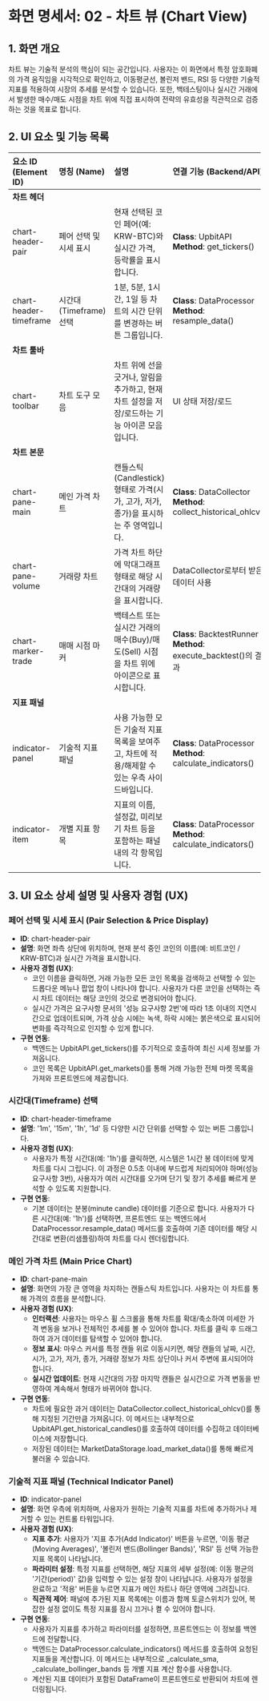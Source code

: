 # **화면 명세서: 02 - 차트 뷰 (Chart View)**

## **1. 화면 개요**

차트 뷰는 기술적 분석의 핵심이 되는 공간입니다. 사용자는 이 화면에서 특정 암호화폐의 가격 움직임을 시각적으로 확인하고, 이동평균선, 볼린저 밴드, RSI 등 다양한 기술적 지표를 적용하여 시장의 추세를 분석할 수 있습니다. 또한, 백테스팅이나 실시간 거래에서 발생한 매수/매도 시점을 차트 위에 직접 표시하여 전략의 유효성을 직관적으로 검증하는 것을 목표로 합니다.

## **2. UI 요소 및 기능 목록**

| 요소 ID (Element ID) | 명칭 (Name) | 설명 | 연결 기능 (Backend/API) | 관련 코드 (Relevant Code) |
| :--- | :--- | :--- | :--- | :--- |
| **차트 헤더** |  |  |  |  |
| chart-header-pair | 페어 선택 및 시세 표시 | 현재 선택된 코인 페어(예: KRW-BTC)와 실시간 가격, 등락률을 표시합니다. | **Class**: UpbitAPI<br>**Method**: get\_tickers() | data\_layer/collectors/upbit\_api.py |
| chart-header-timeframe | 시간대(Timeframe) 선택 | 1분, 5분, 1시간, 1일 등 차트의 시간 단위를 변경하는 버튼 그룹입니다. | **Class**: DataProcessor<br>**Method**: resample\_data() | data\_layer/processors/data\_processor.py |
| **차트 툴바** |  |  |  |  |
| chart-toolbar | 차트 도구 모음 | 차트 위에 선을 긋거나, 알림을 추가하고, 현재 차트 설정을 저장/로드하는 기능 아이콘 모음입니다. | UI 상태 저장/로드 | 프론트엔드 기능 |
| **차트 본문** |  |  |  |  |
| chart-pane-main | 메인 가격 차트 | 캔들스틱(Candlestick) 형태로 가격(시가, 고가, 저가, 종가)을 표시하는 주 영역입니다. | **Class**: DataCollector<br>**Method**: collect\_historical\_ohlcv() | data\_layer/collectors/data\_collector.py |
| chart-pane-volume | 거래량 차트 | 가격 차트 하단에 막대그래프 형태로 해당 시간대의 거래량을 표시합니다. | DataCollector로부터 받은 데이터 사용 | data\_layer/collectors/data\_collector.py |
| chart-marker-trade | 매매 시점 마커 | 백테스트 또는 실시간 거래의 매수(Buy)/매도(Sell) 시점을 차트 위에 아이콘으로 표시합니다. | **Class**: BacktestRunner<br>**Method**: execute\_backtest()의 결과 | business\_logic/backtester/backtest\_runner.py |
| **지표 패널** |  |  |  |  |
| indicator-panel | 기술적 지표 패널 | 사용 가능한 모든 기술적 지표 목록을 보여주고, 차트에 적용/해제할 수 있는 우측 사이드바입니다. | **Class**: DataProcessor<br>**Method**: calculate\_indicators() | data\_layer/processors/data\_processor.py |
| indicator-item | 개별 지표 항목 | 지표의 이름, 설정값, 미리보기 차트 등을 포함하는 패널 내의 각 항목입니다. | **Class**: DataProcessor<br>**Method**: calculate\_indicators() | data\_layer/processors/data\_processor.py |

## **3. UI 요소 상세 설명 및 사용자 경험 (UX)**

### **페어 선택 및 시세 표시 (Pair Selection & Price Display)**

* **ID**: chart-header-pair
* **설명**: 화면 좌측 상단에 위치하며, 현재 분석 중인 코인의 이름(예: 비트코인 / KRW-BTC)과 실시간 가격을 표시합니다.
* **사용자 경험 (UX)**:
  * 코인 이름을 클릭하면, 거래 가능한 모든 코인 목록을 검색하고 선택할 수 있는 드롭다운 메뉴나 팝업 창이 나타나야 합니다. 사용자가 다른 코인을 선택하는 즉시 차트 데이터는 해당 코인의 것으로 변경되어야 합니다.
  * 실시간 가격은 요구사항 문서의 '성능 요구사항 2번'에 따라 1초 이내의 지연시간으로 업데이트되며, 가격 상승 시에는 녹색, 하락 시에는 붉은색으로 표시되어 변화를 즉각적으로 인지할 수 있게 합니다.
* **구현 연동**:
  * 백엔드는 UpbitAPI.get\_tickers()를 주기적으로 호출하여 최신 시세 정보를 가져옵니다.
  * 코인 목록은 UpbitAPI.get\_markets()를 통해 거래 가능한 전체 마켓 목록을 가져와 프론트엔드에 제공합니다.

### **시간대(Timeframe) 선택**

* **ID**: chart-header-timeframe
* **설명**: '1m', '15m', '1h', '1d' 등 다양한 시간 단위를 선택할 수 있는 버튼 그룹입니다.
* **사용자 경험 (UX)**:
  * 사용자가 특정 시간대(예: '1h')를 클릭하면, 시스템은 1시간 봉 데이터에 맞게 차트를 다시 그립니다. 이 과정은 0.5초 이내에 부드럽게 처리되어야 하며(성능 요구사항 3번), 사용자가 여러 시간대를 오가며 단기 및 장기 추세를 빠르게 분석할 수 있도록 지원합니다.
* **구현 연동**:
  * 기본 데이터는 분봉(minute candle) 데이터를 기준으로 합니다. 사용자가 다른 시간대(예: '1h')를 선택하면, 프론트엔드 또는 백엔드에서 DataProcessor.resample\_data() 메서드를 호출하여 기존 데이터를 해당 시간대로 변환(리샘플링)하여 차트를 다시 렌더링합니다.

### **메인 가격 차트 (Main Price Chart)**

* **ID**: chart-pane-main
* **설명**: 화면의 가장 큰 영역을 차지하는 캔들스틱 차트입니다. 사용자는 이 차트를 통해 가격의 흐름을 분석합니다.
* **사용자 경험 (UX)**:
  * **인터랙션**: 사용자는 마우스 휠 스크롤을 통해 차트를 확대/축소하여 미세한 가격 변동을 보거나 전체적인 추세를 볼 수 있어야 합니다. 차트를 클릭 후 드래그하여 과거 데이터를 탐색할 수 있어야 합니다.
  * **정보 표시**: 마우스 커서를 특정 캔들 위로 이동시키면, 해당 캔들의 날짜, 시간, 시가, 고가, 저가, 종가, 거래량 정보가 차트 상단이나 커서 주변에 표시되어야 합니다.
  * **실시간 업데이트**: 현재 시간대의 가장 마지막 캔들은 실시간으로 가격 변동을 반영하여 계속해서 형태가 바뀌어야 합니다.
* **구현 연동**:
  * 차트에 필요한 과거 데이터는 DataCollector.collect\_historical\_ohlcv()를 통해 지정된 기간만큼 가져옵니다. 이 메서드는 내부적으로 UpbitAPI.get\_historical\_candles()를 호출하여 데이터를 수집하고 데이터베이스에 저장합니다.
  * 저장된 데이터는 MarketDataStorage.load\_market\_data()를 통해 빠르게 불러올 수 있습니다.

### **기술적 지표 패널 (Technical Indicator Panel)**

* **ID**: indicator-panel
* **설명**: 화면 우측에 위치하며, 사용자가 원하는 기술적 지표를 차트에 추가하거나 제거할 수 있는 컨트롤 타워입니다.
* **사용자 경험 (UX)**:
  * **지표 추가**: 사용자가 '지표 추가(Add Indicator)' 버튼을 누르면, '이동 평균(Moving Averages)', '볼린저 밴드(Bollinger Bands)', 'RSI' 등 선택 가능한 지표 목록이 나타납니다.
  * **파라미터 설정**: 특정 지표를 선택하면, 해당 지표의 세부 설정(예: 이동 평균의 '기간(period)' 값)을 입력할 수 있는 설정 창이 나타납니다. 사용자가 설정을 완료하고 '적용' 버튼을 누르면 지표가 메인 차트나 하단 영역에 그려집니다.
  * **직관적 제어**: 패널에 추가된 지표 목록에는 이름과 함께 토글스위치가 있어, 복잡한 설정 없이도 특정 지표를 잠시 끄거나 켤 수 있어야 합니다.
* **구현 연동**:
  * 사용자가 지표를 추가하고 파라미터를 설정하면, 프론트엔드는 이 정보를 백엔드에 전달합니다.
  * 백엔드는 DataProcessor.calculate\_indicators() 메서드를 호출하여 요청된 지표들을 계산합니다. 이 메서드는 내부적으로 \_calculate\_sma, \_calculate\_bollinger\_bands 등 개별 지표 계산 함수를 사용합니다.
  * 계산된 지표 데이터가 포함된 DataFrame이 프론트엔드로 반환되어 차트에 렌더링됩니다.